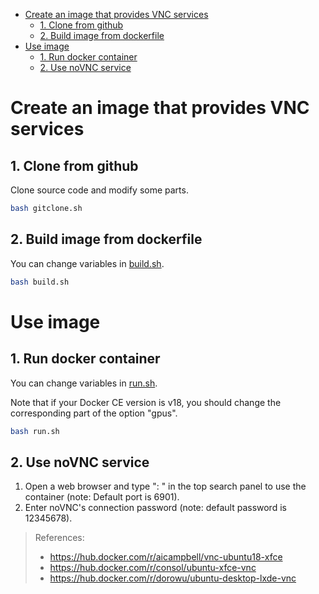 - [Create an image that provides VNC services](#create-an-image-that-provides-vnc-services)
  - [1. Clone from github](#1-clone-from-github)
  - [2. Build image from dockerfile](#2-build-image-from-dockerfile)
- [Use image](#use-image)
  - [1. Run docker container](#1-run-docker-container)
  - [2. Use noVNC service](#2-use-novnc-service)

# Create an image that provides VNC services

## 1. Clone from github
Clone source code and modify some parts.
```bash
bash gitclone.sh
```

## 2. Build image from dockerfile
You can change variables in [build.sh](build.sh).
```bash
bash build.sh
```


# Use image
## 1. Run docker container
You can change variables in [run.sh](run.sh).

Note that if your Docker CE version is v18, you should change the corresponding part of the option "gpus".
```bash
bash run.sh
```

## 2. Use noVNC service
1. Open a web browser and type "<ip>: <port>" in the top search panel to use the container (note: Default port is 6901).
2. Enter noVNC's connection password (note: default password is 12345678).

> References:
> - https://hub.docker.com/r/aicampbell/vnc-ubuntu18-xfce
> - https://hub.docker.com/r/consol/ubuntu-xfce-vnc
> - https://hub.docker.com/r/dorowu/ubuntu-desktop-lxde-vnc
